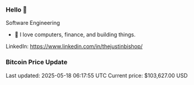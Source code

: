 ### Hello 🤙  

Software Engineering

- 🔭 I love computers, finance, and building things.
  
LinkedIn: https://www.linkedin.com/in/thejustinbishop/  















































































































































































































































### Bitcoin Price Update
Last updated: 2025-05-18 06:17:55 UTC
Current price: $103,627.00 USD
